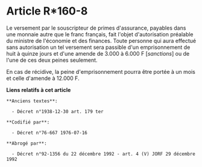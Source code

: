 # Article R*160-8

Le versement par le souscripteur de primes d'assurance, payables dans une monnaie autre que le franc français, fait l'objet
d'autorisation préalable du ministre de l'économie et des finances.    Toute personne qui aura effectué sans autorisation un
tel versement sera passible d'un emprisonnement de huit à quinze jours et d'une amende de 3.000 à 6.000 F [*sanctions*] ou de
l'une de ces deux peines seulement.

En cas de récidive, la peine d'emprisonnement pourra être portée à un mois et celle d'amende à 12.000 F.

**Liens relatifs à cet article**

	**Anciens textes**:

	  - Décret n°1938-12-30 art. 179 ter

	**Codifié par**:

	  - Décret n°76-667 1976-07-16

	**Abrogé par**:

	  - Décret n°92-1356 du 22 décembre 1992 - art. 4 (V) JORF 29 décembre 1992

